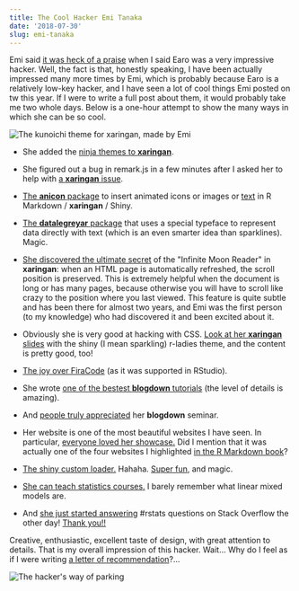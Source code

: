 ```yaml
---
title: The Cool Hacker Emi Tanaka
date: '2018-07-30'
slug: emi-tanaka
---
```


Emi said [it was heck of a praise](https://tw.com/statsgen/status/1023118510745038848) when I said Earo was a very impressive hacker. Well, the fact is that, honestly speaking, I have been actually impressed many more times by Emi, which is probably because Earo is a relatively low-key hacker, and I have seen a lot of cool things Emi posted on tw this year. If I were to write a full post about them, it would probably take me two whole days. Below is a one-hour attempt to show the many ways in which she can be so cool.

![The kunoichi theme for xaringan, made by Emi](https://github.com/emitanaka/ninja-theme/raw/master/docs/images/kunoichi-showcase.gif)

- She added the [ninja themes to **xaringan**](https://github.com/yihui/xaringan/pull/165).

- She figured out a bug in remark.js in a few minutes after I asked her to help with [a **xaringan** issue](https://stackoverflow.com/q/56650542/559676).

- [The **anicon** package](https://tw.com/statsgen/status/1021683550171496449) to insert animated icons or images or [text](https://tw.com/statsgen/status/1010323499901075456) in R Markdown / **xaringan** / Shiny.

- [The **datalegreyar** package](https://tw.com/statsgen/status/1018823773162618882) that uses a special typeface to represent data directly with text (which is an even smarter idea than sparklines). Magic.

- [She discovered the ultimate secret](https://tw.com/statsgen/status/1012664098616590336) of the "Infinite Moon Reader" in **xaringan**: when an HTML page is automatically refreshed, the scroll position is preserved. This is extremely helpful when the document is long or has many pages, because otherwise you will have to scroll like crazy to the position where you last viewed. This feature is quite subtle and has been there for almost two years, and Emi was the first person (to my knowledge) who had discovered it and been excited about it.

- Obviously she is very good at hacking with CSS. [Look at her **xaringan** slides](https://tw.com/statsgen/status/1009591310150299648) with the shiny (I mean sparkling) r-ladies theme, and the content is pretty good, too!

- [The joy over FiraCode](https://tw.com/statsgen/status/993662737099079680) (as it was supported in RStudio).

- She wrote [one of the bestest **blogdown** tutorials](https://tw.com/statsgen/status/993003327074926592) (the level of details is amazing).

- And [people truly appreciated](https://tw.com/certifiedwaif/status/1029640487399915520) her **blogdown** seminar.

- Her website is one of the most beautiful websites I have seen. In particular, [everyone loved her showcase.](https://tw.com/statsgen/status/990422351593406464) Did I mention that it was actually one of the four websites I highlighted [in the R Markdown book](https://bookdown.org/yihui/rmarkdown/basics-examples.html)?

- [The shiny custom loader.](https://tw.com/statsgen/status/972727676459872256) Hahaha. [Super fun](https://tw.com/statsgen/status/975321139550478336), and magic.

- [She can teach statistics courses.](https://tw.com/statsgen/status/1001293550531694592) I barely remember what linear mixed models are.

- And [she just started answering](https://stackoverflow.com/a/51575804/559676) #rstats questions on Stack Overflow the other day! [Thank you!!](/en/2018/07/help-answer-questions/)

Creative, enthusiastic, excellent taste of design, with great attention to details. That is my overall impression of this hacker. Wait... Why do I feel as if I were writing [a letter of recommendation](/en/2014/11/lor-nan-xiao/)?...

![The hacker's way of parking](https://slides.yihui.org/gif/impossible-parking.gif)
